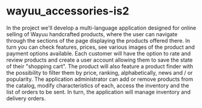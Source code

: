 # wayuu_accessories-is2
In the project we'll develop a multi-language application designed for online selling of Wayuu handcrafted products, where the user can navigate through the sections of the page displaying the products offered there. In turn you can check features, prices, see various images of the product and payment options available. Each customer will have the option to rate and review products and create a user account allowing them to save the state of their "shopping cart". The product will also feature a product finder with the possibility to filter them by price, ranking, alphabetically, news and / or popularity. The application administrator can add or remove products from the catalog, modify characteristics of each, access the inventory and the list of orders to be sent. In turn, the application will manage inventory and delivery orders.
